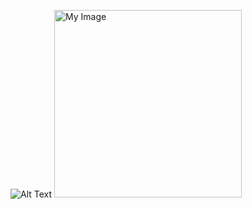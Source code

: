 ![Alt Text](https://imgur.com/a/Xm3aFF2)
<img src="(https://imgur.com/a/Xm3aFF2)" alt="My Image" width="300"/>
